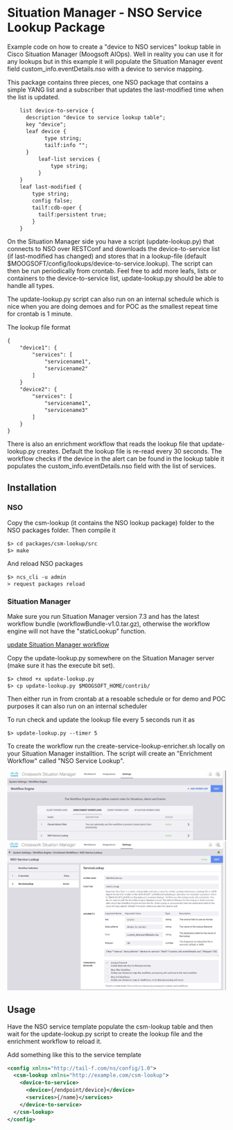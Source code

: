 # Situation Manager - NSO Service Lookup Package

Example code on how to create a "device to NSO services" lookup table in Cisco Situation Manager (Moogsoft AIOps). Well in reality you can use it for any lookups but in this example it will populate the Situation Manager event field custom_info.eventDetails.nso with a device to service mapping.

This package contains three pieces, one NSO package that contains a simple YANG list and a subscriber that updates the last-modified time when the list is updated.

```
    list device-to-service {
      description "device to service lookup table";
      key "device";
      leaf device {
            type string;
            tailf:info "";
      }
          leaf-list services {
              type string;
          }
    }
    leaf last-modified {
        type string;
        config false;
        tailf:cdb-oper {
          tailf:persistent true;
        }
    }
```

On the Situation Manager side you have a script (update-lookup.py) that connects to NSO over RESTConf and downloads the device-to-service list (if last-modified has changed) and stores that in a lookup-file (default $MOOGSOFT/config/lookups/device-to-service.lookup). The script can then be run periodically from crontab. Feel free to add more leafs, lists or containers to the device-to-service list, update-lookup.py should be able to handle all types.

The update-lookup.py script can also run on an internal schedule which is nice when you are doing demoes and for POC as the smallest repeat time for crontab is 1 minute.

The lookup file format

```
{
    "device1": {
        "services": [
            "servicename1",
            "servicename2"
        ]
    }
    "device2": {
        "services": [
            "servicename1",
            "servicename3"
        ]
    }
}
```

There is also an enrichment workflow that reads the lookup file that update-lookup.py creates. Default the lookup file is re-read every 30 seconds. The workflow checks if the device in the alert can be found in the lookup table it populates the custom_info.eventDetails.nso field with the list of services.

## Installation

### NSO

Copy the csm-lookup (it contains the NSO lookup package) folder to the NSO packages folder. Then compile it

```
$> cd packages/csm-lookup/src
$> make
```

And reload NSO packages

```
$> ncs_cli -u admin
> request packages reload
```

### Situation Manager

Make sure you run Situation Manager version 7.3 and has the latest workflow bundle (workflowBundle-v1.0.tar.gz), otherwise the workflow engine will not have the "staticLookup" function.

[update Situation Manager workflow](https://docs.moogsoft.com/en/update-the-workflow-engine.html)

Copy the update-lookup.py somewhere on the Situation Manager server (make sure it has the execute bit set).

```
$> chmod +x update-lookup.py
$> cp update-lookup.py $MOOGSOFT_HOME/contrib/
```

Then either run in from crontab at a resoable schedule or for demo and POC purposes it can also run on an internal scheduler

To run check and update the lookup file every 5 seconds run it as

```
$> update-lookup.py --timer 5
```

To create the workflow run the create-service-lookup-enricher.sh locally on your Situation Manager installtion. The script will create an "Enrichment Workflow" called "NSO Service Lookup".

![workflow1](/workflow1.jpg)
![workflow2](/workflow2.jpg)

## Usage

Have the NSO service template populate the csm-lookup table and then wait for the update-lookup.py script to create the lookup file and the enrichment workflow to reload it.

Add something like this to the service template

```xml
<config xmlns="http://tail-f.com/ns/config/1.0">
  <csm-lookup xmlns="http://example.com/csm-lookup">
    <device-to-service>
      <device>{/endpoint/device}</device>
      <services>{/name}</services>
    </device-to-service>
  </csm-lookup>
</config>
```
